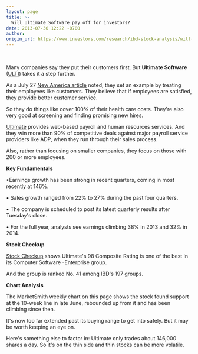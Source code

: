 ```yaml
---
layout: page
title: >-
  Will Ultimate Software pay off for investors?
date: 2013-07-30 12:22 -0700
author: 
origin_url: https://www.investors.com/research/ibd-stock-analysis/will-ultimate-software-pay-off-for-investors/
---
```





  

 

  

Many companies say they put their customers first. But **Ultimate Software** ([ULTI](https://research.investors.com/quote.aspx?symbol=ULTI)) takes it a step further.

  

As a July 27 [New America article](http://news.investors.com/business-the-new-america/072613-665342-ultimate-software-payroll-administration-adp.htm) noted, they set an example by treating their employees like customers. They believe that if employees are satisfied, they provide better customer service.

  

So they do things like cover 100% of their health care costs. They're also very good at screening and finding promising new hires.

  

[Ultimate](http://www.ultimatesoftware.com/) provides web-based payroll and human resources services. And they win more than 90% of competitive deals against major payroll service providers like ADP, when they run through their sales process.

  

Also, rather than focusing on smaller companies, they focus on those with 200 or more employees.

  

**Key Fundamentals**

  

•Earnings growth has been strong in recent quarters, coming in most recently at 146%.

  

• Sales growth ranged from 22% to 27% during the past four quarters.

  

• The company is scheduled to post its latest quarterly results after Tuesday's close.

  

• For the full year, analysts see earnings climbing 38% in 2013 and 32% in 2014.

  

**Stock Checkup**

  

[Stock Checkup](http://research.investors.com/stock-checkup/nasdaq-ultimate-software-group-ulti.aspx) shows Ultimate's 98 Composite Rating is one of the best in its Computer Software -Enterprise group.

  

And the group is ranked No. 41 among IBD's 197 groups.

  

**Chart Analysis**

  

The MarketSmith weekly chart on this page shows the stock found support at the 10-week line in late June, rebounded up from it and has been climbing since then.

  

It's now too far extended past its buying range to get into safely. But it may be worth keeping an eye on.

  

Here's something else to factor in: Ultimate only trades about 146,000 shares a day. So it's on the thin side and thin stocks can be more volatile.




